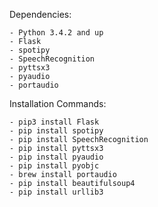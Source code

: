 Dependencies:
````
- Python 3.4.2 and up
- Flask
- spotipy
- SpeechRecognition
- pyttsx3
- pyaudio
- portaudio
````

Installation Commands:
````
- pip3 install Flask
- pip install spotipy
- pip install SpeechRecognition
- pip install pyttsx3
- pip install pyaudio
- pip install pyobjc
- brew install portaudio
- pip install beautifulsoup4
- pip install urllib3
````
